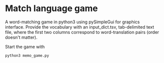 # Match language game
A word-matching game in python3 using pySimpleGui for graphics interface.
Provide the vocabulary with an input_dict.tsv, tab-delimited text file, where the first two columns correspond to word-translation pairs (order doesn't matter).

Start the game with

``` {bash}
python3 memo_game.py
```
